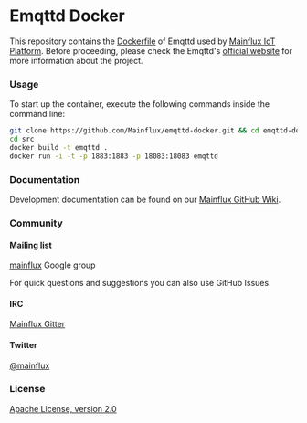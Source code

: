 # Emqttd Docker

This repository contains the [Dockerfile](src/Dockerfile) of Emqttd used by [Mainflux IoT
Platform][2]. Before proceeding, please check the Emqttd's [official website][1] for more
information about the project.

### Usage
To start up the container, execute the following commands inside the command line:

```bash
git clone https://github.com/Mainflux/emqttd-docker.git && cd emqttd-docker
cd src
docker build -t emqttd .
docker run -i -t -p 1883:1883 -p 18083:18083 emqttd
```

### Documentation
Development documentation can be found on our [Mainflux GitHub Wiki][3].

### Community
#### Mailing list
[mainflux][4] Google group

For quick questions and suggestions you can also use GitHub Issues.

#### IRC
[Mainflux Gitter][5]

#### Twitter
[@mainflux][6]

### License
[Apache License, version 2.0](LICENSE)

[1]: http://emqtt.io
[2]: https://github.com/Mainflux/mainflux
[3]: https://github.com/Mainflux/mainflux/wiki
[4]: https://groups.google.com/forum/#!forum/mainflux
[5]: https://gitter.im/Mainflux/mainflux?utm_source=badge&utm_medium=badge&utm_campaign=pr-badge&utm_content=badge
[6]: https://twitter.com/mainflux
